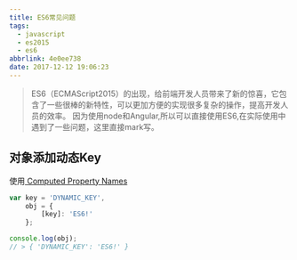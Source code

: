 ```yaml
---
title: ES6常见问题
tags:
  - javascript
  - es2015
  - es6
abbrlink: 4e0ee738
date: 2017-12-12 19:06:23
---
```

> ES6（ECMAScript2015）的出现，给前端开发人员带来了新的惊喜，它包含了一些很棒的新特性，可以更加方便的实现很多复杂的操作，提高开发人员的效率。
因为使用node和Angular,所以可以直接使用ES6,在实际使用中遇到了一些问题，这里直接mark写。

## 对象添加动态Key

使用[ Computed Property Names](https://developer.mozilla.org/en-US/docs/Web/JavaScript/Reference/Operators/Object_initializer#Computed_property_names)
```javascript
var key = 'DYNAMIC_KEY',
    obj = {
        [key]: 'ES6!'
    };

console.log(obj);
// > { 'DYNAMIC_KEY': 'ES6!' }
```